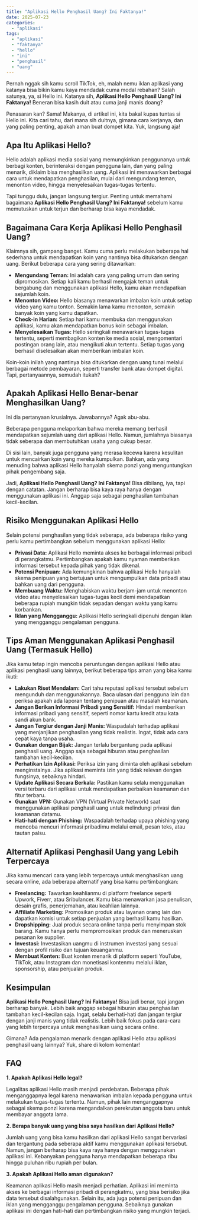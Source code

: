 ```yaml
---
title: "Aplikasi Hello Penghasil Uang? Ini Faktanya!"
date: 2025-07-23
categories: 
  - "aplikasi"
tags: 
  - "aplikasi"
  - "faktanya"
  - "hello"
  - "ini"
  - "penghasil"
  - "uang"
---
```


Pernah nggak sih kamu scroll TikTok, eh, malah nemu iklan aplikasi yang katanya bisa bikin kamu kaya mendadak cuma modal rebahan? Salah satunya, ya, si Hello ini. Katanya sih, **Aplikasi Hello Penghasil Uang? Ini Faktanya!** Beneran bisa kasih duit atau cuma janji manis doang?

Penasaran kan? Sama! Makanya, di artikel ini, kita bakal kupas tuntas si Hello ini. Kita cari tahu, dari mana sih duitnya, gimana cara kerjanya, dan yang paling penting, apakah aman buat dompet kita. Yuk, langsung aja!

## Apa Itu Aplikasi Hello?

Hello adalah aplikasi media sosial yang memungkinkan penggunanya untuk berbagi konten, berinteraksi dengan pengguna lain, dan yang paling menarik, diklaim bisa menghasilkan uang. Aplikasi ini menawarkan berbagai cara untuk mendapatkan penghasilan, mulai dari mengundang teman, menonton video, hingga menyelesaikan tugas-tugas tertentu.

Tapi tunggu dulu, jangan langsung tergiur. Penting untuk memahami bagaimana **Aplikasi Hello Penghasil Uang? Ini Faktanya!** sebelum kamu memutuskan untuk terjun dan berharap bisa kaya mendadak.

## Bagaimana Cara Kerja Aplikasi Hello Penghasil Uang?

Klaimnya sih, gampang banget. Kamu cuma perlu melakukan beberapa hal sederhana untuk mendapatkan koin yang nantinya bisa ditukarkan dengan uang. Berikut beberapa cara yang sering ditawarkan:

- **Mengundang Teman:** Ini adalah cara yang paling umum dan sering dipromosikan. Setiap kali kamu berhasil mengajak teman untuk bergabung dan menggunakan aplikasi Hello, kamu akan mendapatkan sejumlah koin.
- **Menonton Video:** Hello biasanya menawarkan imbalan koin untuk setiap video yang kamu tonton. Semakin lama kamu menonton, semakin banyak koin yang kamu dapatkan.
- **Check-in Harian:** Setiap hari kamu membuka dan menggunakan aplikasi, kamu akan mendapatkan bonus koin sebagai imbalan.
- **Menyelesaikan Tugas:** Hello seringkali menawarkan tugas-tugas tertentu, seperti membagikan konten ke media sosial, mengomentari postingan orang lain, atau mengikuti akun tertentu. Setiap tugas yang berhasil diselesaikan akan memberikan imbalan koin.

Koin-koin inilah yang nantinya bisa ditukarkan dengan uang tunai melalui berbagai metode pembayaran, seperti transfer bank atau dompet digital. Tapi, pertanyaannya, semudah itukah?

## Apakah Aplikasi Hello Benar-benar Menghasilkan Uang?

Ini dia pertanyaan krusialnya. Jawabannya? Agak abu-abu.

Beberapa pengguna melaporkan bahwa mereka memang berhasil mendapatkan sejumlah uang dari aplikasi Hello. Namun, jumlahnya biasanya tidak seberapa dan membutuhkan usaha yang cukup besar.

Di sisi lain, banyak juga pengguna yang merasa kecewa karena kesulitan untuk mencairkan koin yang mereka kumpulkan. Bahkan, ada yang menuding bahwa aplikasi Hello hanyalah skema ponzi yang menguntungkan pihak pengembang saja.

Jadi, **Aplikasi Hello Penghasil Uang? Ini Faktanya!** Bisa dibilang, iya, tapi dengan catatan. Jangan berharap bisa kaya raya hanya dengan menggunakan aplikasi ini. Anggap saja sebagai penghasilan tambahan kecil-kecilan.

## Risiko Menggunakan Aplikasi Hello

Selain potensi penghasilan yang tidak seberapa, ada beberapa risiko yang perlu kamu pertimbangkan sebelum menggunakan aplikasi Hello:

- **Privasi Data:** Aplikasi Hello meminta akses ke berbagai informasi pribadi di perangkatmu. Pertimbangkan apakah kamu nyaman memberikan informasi tersebut kepada pihak yang tidak dikenal.
- **Potensi Penipuan:** Ada kemungkinan bahwa aplikasi Hello hanyalah skema penipuan yang bertujuan untuk mengumpulkan data pribadi atau bahkan uang dari pengguna.
- **Membuang Waktu:** Menghabiskan waktu berjam-jam untuk menonton video atau menyelesaikan tugas-tugas kecil demi mendapatkan beberapa rupiah mungkin tidak sepadan dengan waktu yang kamu korbankan.
- **Iklan yang Mengganggu:** Aplikasi Hello seringkali dipenuhi dengan iklan yang mengganggu pengalaman pengguna.

## Tips Aman Menggunakan Aplikasi Penghasil Uang (Termasuk Hello)

Jika kamu tetap ingin mencoba peruntungan dengan aplikasi Hello atau aplikasi penghasil uang lainnya, berikut beberapa tips aman yang bisa kamu ikuti:

- **Lakukan Riset Mendalam:** Cari tahu reputasi aplikasi tersebut sebelum mengunduh dan menggunakannya. Baca ulasan dari pengguna lain dan periksa apakah ada laporan tentang penipuan atau masalah keamanan.
- **Jangan Berikan Informasi Pribadi yang Sensitif:** Hindari memberikan informasi pribadi yang sensitif, seperti nomor kartu kredit atau kata sandi akun bank.
- **Jangan Tergiur dengan Janji Manis:** Waspadalah terhadap aplikasi yang menjanjikan penghasilan yang tidak realistis. Ingat, tidak ada cara cepat kaya tanpa usaha.
- **Gunakan dengan Bijak:** Jangan terlalu bergantung pada aplikasi penghasil uang. Anggap saja sebagai hiburan atau penghasilan tambahan kecil-kecilan.
- **Perhatikan Izin Aplikasi:** Periksa izin yang diminta oleh aplikasi sebelum menginstalnya. Jika aplikasi meminta izin yang tidak relevan dengan fungsinya, sebaiknya hindari.
- **Update Aplikasi Secara Berkala:** Pastikan kamu selalu menggunakan versi terbaru dari aplikasi untuk mendapatkan perbaikan keamanan dan fitur terbaru.
- **Gunakan VPN:** Gunakan VPN (Virtual Private Network) saat menggunakan aplikasi penghasil uang untuk melindungi privasi dan keamanan datamu.
- **Hati-hati dengan Phishing:** Waspadalah terhadap upaya phishing yang mencoba mencuri informasi pribadimu melalui email, pesan teks, atau tautan palsu.

## Alternatif Aplikasi Penghasil Uang yang Lebih Terpercaya

Jika kamu mencari cara yang lebih terpercaya untuk menghasilkan uang secara online, ada beberapa alternatif yang bisa kamu pertimbangkan:

- **Freelancing:** Tawarkan keahlianmu di platform freelance seperti Upwork, Fiverr, atau Sribulancer. Kamu bisa menawarkan jasa penulisan, desain grafis, penerjemahan, atau keahlian lainnya.
- **Affiliate Marketing:** Promosikan produk atau layanan orang lain dan dapatkan komisi untuk setiap penjualan yang berhasil kamu hasilkan.
- **Dropshipping:** Jual produk secara online tanpa perlu menyimpan stok barang. Kamu hanya perlu mempromosikan produk dan meneruskan pesanan ke supplier.
- **Investasi:** Investasikan uangmu di instrumen investasi yang sesuai dengan profil risiko dan tujuan keuanganmu.
- **Membuat Konten:** Buat konten menarik di platform seperti YouTube, TikTok, atau Instagram dan monetisasi kontenmu melalui iklan, sponsorship, atau penjualan produk.

## Kesimpulan

**Aplikasi Hello Penghasil Uang? Ini Faktanya!** Bisa jadi benar, tapi jangan berharap banyak. Lebih baik anggap sebagai hiburan atau penghasilan tambahan kecil-kecilan saja. Ingat, selalu berhati-hati dan jangan tergiur dengan janji manis yang tidak realistis. Lebih baik fokus pada cara-cara yang lebih terpercaya untuk menghasilkan uang secara online.

Gimana? Ada pengalaman menarik dengan aplikasi Hello atau aplikasi penghasil uang lainnya? Yuk, share di kolom komentar!

## FAQ

**1\. Apakah Aplikasi Hello legal?**

Legalitas aplikasi Hello masih menjadi perdebatan. Beberapa pihak menganggapnya legal karena menawarkan imbalan kepada pengguna untuk melakukan tugas-tugas tertentu. Namun, pihak lain menganggapnya sebagai skema ponzi karena mengandalkan perekrutan anggota baru untuk membayar anggota lama.

**2\. Berapa banyak uang yang bisa saya hasilkan dari Aplikasi Hello?**

Jumlah uang yang bisa kamu hasilkan dari aplikasi Hello sangat bervariasi dan tergantung pada seberapa aktif kamu menggunakan aplikasi tersebut. Namun, jangan berharap bisa kaya raya hanya dengan menggunakan aplikasi ini. Kebanyakan pengguna hanya mendapatkan beberapa ribu hingga puluhan ribu rupiah per bulan.

**3\. Apakah Aplikasi Hello aman digunakan?**

Keamanan aplikasi Hello masih menjadi perhatian. Aplikasi ini meminta akses ke berbagai informasi pribadi di perangkatmu, yang bisa berisiko jika data tersebut disalahgunakan. Selain itu, ada juga potensi penipuan dan iklan yang mengganggu pengalaman pengguna. Sebaiknya gunakan aplikasi ini dengan hati-hati dan pertimbangkan risiko yang mungkin terjadi.
